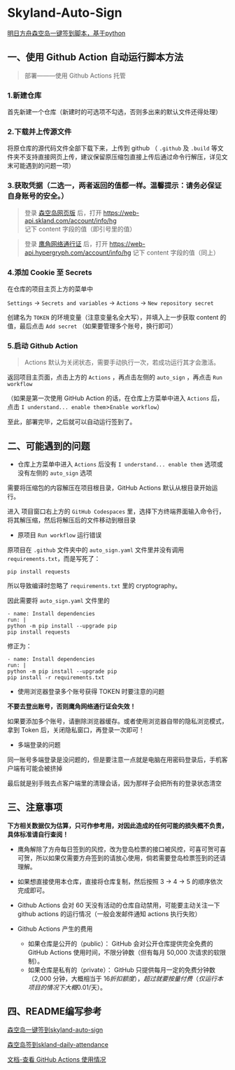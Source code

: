 # Skyland-Auto-Sign

[明日方舟森空岛一键签到脚本，基于python](https://gitee.com/FancyCabbage/skyland-auto-sign#mode3)


## 一、使用 Github Action 自动运行脚本方法

> 部署———使用 Github Actions 托管

### 1.新建仓库

首先新建一个仓库（新建时的可选项不勾选，否则多出来的默认文件还得处理）

### 2.下载并上传源文件

将原仓库的源代码文件全部下载下来，上传到 github （ `.github` 及 `.build` 等文件夹不支持直接网页上传，建议保留原压缩包直接上传后通过命令行解压，详见文末可能遇到的问题一项）

### 3.获取凭据（二选一，两者返回的值都一样。温馨提示：请务必保证自身账号的安全。）

>登录 [森空岛网页版](https://www.skland.com/) 后，打开 https://web-api.skland.com/account/info/hg 记下 content 字段的值（即引号里的值）

>登录 [鹰角网络通行证](https://user.hypergryph.com/login) 后，打开 https://web-api.hypergryph.com/account/info/hg 记下 content 字段的值（同上）

### 4.添加 Cookie 至 Secrets

在仓库的项目主页上方的菜单中

`Settings` -> `Secrets and variables` -> `Actions` -> `New repository secret`

创建名为 `TOKEN` 的环境变量（注意变量名全大写），并填入上一步获取 content 的值，最后点击 `Add secret` （如果要管理多个账号，换行即可）

### 5.启动 Github Action

> Actions 默认为关闭状态，需要手动执行一次，若成功运行其才会激活。

返回项目主页面，点击上方的 `Actions` ，再点击左侧的 `auto_sign` ，再点击 `Run workflow`

（如果是第一次使用 GitHub Action 的话，在仓库上方菜单中进入 `Actions` 后，点击 `I understand... enable them`>`Enable workflow`）

至此，部署完毕，之后就可以自动运行签到了。


## 二、可能遇到的问题

- 仓库上方菜单中进入 `Actions` 后没有 `I understand... enable them` 选项或没有左侧的 `auto_sign` 选项

需要将压缩包的内容解压在项目根目录，GitHub Actions 默认从根目录开始运行。

进入 项目窗口右上方的 `GitHub Codespaces` 里，选择下方终端界面输入命令行，将其解压缩，然后将解压后的文件移动到根目录

- 原项目 `Run workflow` 运行错误

原项目在 `.github` 文件夹中的 `auto_sign.yaml` 文件里并没有调用 `requirements.txt`，而是写死了：

  ```json{
pip install requests
  ```

所以导致编译时忽略了 `requirements.txt` 里的 cryptography。

因此需要将 `auto_sign.yaml` 文件里的

  ```json{
- name: Install dependencies
run: |
python -m pip install --upgrade pip
pip install requests
  ```

修正为：

  ```json{
- name: Install dependencies
run: |
python -m pip install --upgrade pip
pip install -r requirements.txt
  ```

- 使用浏览器登录多个账号获得 TOKEN 时要注意的问题

**不要去登出账号，否则鹰角网络通行证会失效！**

如果要添加多个账号，请删除浏览器缓存。或者使用浏览器自带的隐私浏览模式，拿到 Token 后，关闭隐私窗口，再登录一次即可！

- 多端登录的问题

同一账号多端登录是没问题的，但是要注意一点就是电脑在用密码登录后，手机客户端有可能会被挤掉

最后就是别手贱去点客户端里的清理会话，因为那样子会把所有的登录状态清空


## 三、注意事项

**下方相关数据仅为估算，只可作参考用，对因此造成的任何可能的损失概不负责，具体标准请自行查阅！**

- 鹰角解除了方舟每日签到的风控，改为登岛检票的接口被风控，可喜可贺可喜可贺，所以如果仅需要方舟签到的请放心使用，倘若需要登岛检票签到的还请理解。

- 如果想直接使用本仓库，直接将仓库复制，然后按照 3 -> 4 -> 5 的顺序依次完成即可。

- Github Actions 会对 60 天没有活动的仓库自动禁用，可能要主动关注一下 github actions 的运行情况（一般会发邮件通知 actions 执行失败）

- Github Actions 产生的费用

  - 如果仓库是公开的（public）：
GitHub 会对公开仓库提供完全免费的 GitHub Actions 使用时间，不限分钟数（但有每月 50,000 次请求的软限制）。
  - 如果仓库是私有的（private）：
GitHub 只提供每月一定的免费分钟数（2,000 分钟，大概相当于 $16 折扣额度），超过就要按量付费（仅运行本项目的情况下大概 0.01$/天）。


## 四、README编写参考

[森空岛一键签到skyland-auto-sign](https://gitee.com/FancyCabbage/skyland-auto-sign#mode3)

[森空岛签到skland-daily-attendance](https://github.com/enpitsuLin/skland-daily-attendance/blob/main/README.md)

[文档-查看 GitHub Actions 使用情况](https://docs.github.com/zh/billing/managing-billing-for-your-products/managing-billing-for-github-actions/viewing-your-github-actions-usage)
